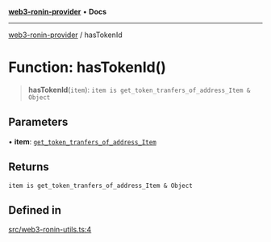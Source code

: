 [**web3-ronin-provider**](../README.md) • **Docs**

***

[web3-ronin-provider](../globals.md) / hasTokenId

# Function: hasTokenId()

> **hasTokenId**(`item`): `item is get_token_tranfers_of_address_Item & Object`

## Parameters

• **item**: [`get_token_tranfers_of_address_Item`](../interfaces/get_token_tranfers_of_address_Item.md)

## Returns

`item is get_token_tranfers_of_address_Item & Object`

## Defined in

[src/web3-ronin-utils.ts:4](https://github.com/chuacw/web3-ronin-provider/blob/8f8ec8edfaa82f0741161cc9ab238177f2999ade/src/web3-ronin-utils.ts#L4)

